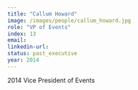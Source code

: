 ```yaml
---
title: "Callum Howard"
image: /images/people/callum_howard.jpg
role: "VP of Events"
index: 13
email:
linkedin-url:
status: past_executive
year: 2014
---
```

2014 Vice President of Events


